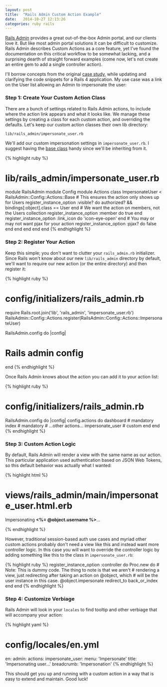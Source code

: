 ```yaml
---
layout: post
title:  "Rails Admin Custom Action Example"
date:   2014-10-27 12:13:26
categories: ruby rails
---
```

[Rails Admin][rails-admin] provides a great out-of-the-box Admin portal, and our
clients love it. But like most admin portal solutions it can be difficult to
customize. Rails Admin describes Custom Actions as a core feature, yet I've
found the documentation on this critical workflow to be somewhat lacking, and a
surprising dearth of straight forward examples (come now, let's not create an
entire gem to add a single controller action).

I'll borrow concepts from the original [case study][case-study], while updating
and clarifying the code snippets for a Rails 4 application. My use case
was a link on the User list allowing an Admin to impersonate the user:

### Step 1: Create Your Custom Action Class

There are a bunch of settings related to Rails Admin actions, to include where
the action link appears and what it looks like. We manage these settings by
creating a class for each custom action, and overriding the defaults. Let's keep
our custom action classes their own lib directory:

    lib/rails_admin/impersonate_user.rb

We'll add our custom impersonation settings in `impersonate_user.rb`. I suggest
having the [base class][base-class] handy since we'll be inheriting from it.

{% highlight ruby %}
# lib/rails_admin/impersonate_user.rb

module RailsAdmin
  module Config
    module Actions
      class ImpersonateUser < RailsAdmin::Config::Actions::Base
        # This ensures the action only shows up for Users
        register_instance_option :visible? do
          authorized? && bindings[:object].class == User
        end
        # We want the action on members, not the Users collection
        register_instance_option :member do
          true
        end
        register_instance_option :link_icon do
          'icon-eye-open'
        end
        # You may or may not want pjax for your action
        register_instance_option :pjax? do
          false
        end
      end
    end
  end
end
{% endhighlight %}

### Step 2: Register Your Action

Keep this simple; you don't want to clutter your `rails_admin.rb` initializer.
Since Rails won't know about our new `lib/rails_admin` directory by default,
we'll want to require our new action (or the entire directory) and then
register it:

{% highlight ruby %}
# config/initializers/rails_admin.rb

require Rails.root.join('lib', 'rails_admin', 'impersonate_user.rb')
RailsAdmin::Config::Actions.register(RailsAdmin::Config::Actions::ImpersonateUser)

RailsAdmin.config do |config|
  # Rails admin config
end
{% endhighlight %}

Once Rails Admin knows about the action you can add it to your action list:

{% highlight ruby %}
# config/initializers/rails_admin.rb

RailsAdmin.config do |config|
  config.actions do
    dashboard                     # mandatory
    index                         # mandatory
    # ...other actions...
    impersonate_user              # custom
  end
end
{% endhighlight %}

### Step 3: Custom Action Logic

By default, Rails Admin will render a view with the same name as our action.
This particular application used authentication based on JSON Web Tokens, so
this default behavior was actually what I wanted:

{% highlight html %}
# views/rails_admin/main/impersonate_user.html.erb

<p>Impersonating <b><%= @object.username %></b>...</p>
<script type="text/javascript" charset="utf-8">
  // Javascript magic that loads a users auth credentials into the Admin's
  // client and redirects to the user portal when ready.
</script>
{% endhighlight %}

However, traditional session-based auth use cases and myriad other custom
actions probably don't need a view like this and instead want more controller
logic. In this case you will want to override the controller logic by adding
something like this to the class in `impersonate_user.rb`:

{% highlight ruby %}
register_instance_option :controller do
  Proc.new do
    # Note: This is dummy code. The thing to note is that we aren't
    # rendering a view, just redirecting after taking an action on @object, which
    # will be the user instance in this case.
    @object.impersonate
    redirect_to back_or_index
  end
end
{% endhighlight %}

### Step 4: Customize Verbiage

Rails Admin will look in your `locales` to find tooltip and other verbiage that
will accompany your action:

{% highlight yaml %}
# config/locales/en.yml

en:
  admin:
    actions:
      impersonate_user:
        menu: 'Impersonate'
        title: 'Impersonating user...'
        breadcrumb: 'Impersonation'
{% endhighlight %}

This should get you up and running with a custom action in a way that is easy
to extend and maintain. Good luck!

[base-class]:  https://github.com/sferik/rails_admin/blob/master/lib/rails_admin/config/actions/base.rb
[rails-admin]: https://github.com/sferik/rails_admin
[case-study]: http://blog.endpoint.com/2012/03/railsadmin-custom-action-case-study.html

